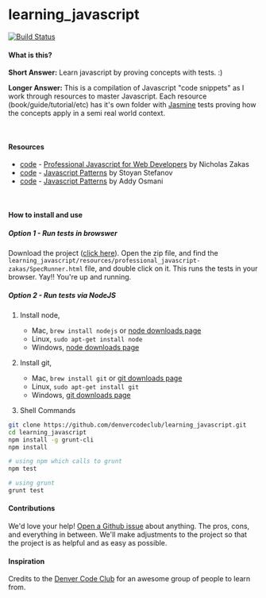 learning_javascript
===================

[![Build Status](https://travis-ci.org/denvercodeclub/learning_javascript.png?branch=master)](https://travis-ci.org/denvercodeclub/learning_javascript)

#### What is this?

__Short Answer:__  Learn javascript by proving concepts with tests. :)

__Longer Answer:__ This is a compilation of Javascript "code snippets" as I work through resources to master Javascript. Each resource (book/guide/tutorial/etc) has it's own folder with [Jasmine](http://pivotal.github.io/jasmine/) tests proving how the concepts apply in a semi real world context.

<br>

#### Resources
- [code](/resources/professional_javascript-zakas)  -    [Professional Javascript for Web Developers](http://www.amazon.com/Professional-JavaScript-Developers-Nicholas-Zakas/dp/1118026691) by Nicholas Zakas
- [code](/resources/javascript_patterns-stefanov)   -    [Javascript Patterns](http://www.amazon.com/JavaScript-Patterns-Stoyan-Stefanov/dp/0596806752) by Stoyan Stefanov
- [code](/resources/javascript_patterns-osmani)     -    [Javascript Patterns](http://addyosmani.com/resources/essentialjsdesignpatterns/book/) by Addy Osmani

<br>


#### How to install and use

##### Option 1 - Run tests in browswer
Download the project ([click here](https://github.com/denvercodeclub/learning_javascript/archive/master.zip)). Open the zip file, and find the  `learning_javascript/resources/professional_javascript-zakas/SpecRunner.html`  file, and double click on it. This runs the tests in your browser. Yay!! You're up and running.  

##### Option 2 - Run tests via NodeJS

1. Install node,  
    - Mac, `brew install nodejs` or [node downloads page](http://nodejs.org/download/)  
    - Linux, `sudo apt-get install node`  
    - Windows, [node downloads page](http://nodejs.org/download/)  

2. Install git,  
    - Mac, `brew install git` or [git downloads page](http://git-scm.com/downloads)  
    - Linux, `sudo apt-get install git`  
    - Windows, [git downloads page](http://git-scm.com/downloads)  

3. Shell Commands

```sh
git clone https://github.com/denvercodeclub/learning_javascript.git
cd learning_javascript
npm install -g grunt-cli
npm install

# using npm which calls to grunt
npm test 

# using grunt
grunt test
```

#### Contributions

We'd love your help! [Open a Github issue](https://github.com/westonplatter/learning_javascript/issues/new) about anything. The pros, cons, and everything in between. We'll make adjustments to the project so that the project is as helpful and as easy as possible.   

#### Inspiration
Credits to the [Denver Code Club](http://www.meetup.com/Denver-Code-Club/) for an awesome group of people to learn from.
